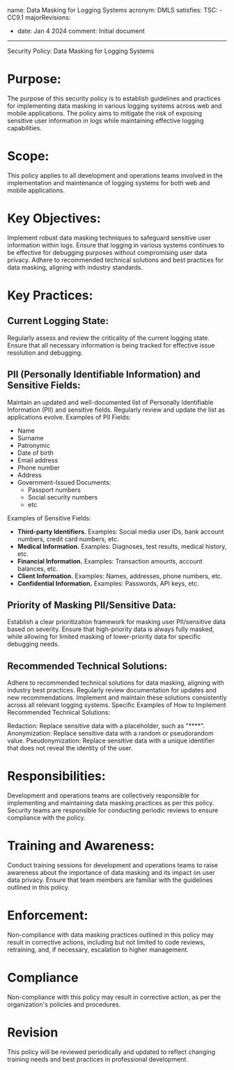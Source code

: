 name: Data Masking for Logging Systems
acronym: DMLS
satisfies:
  TSC:
    - CC9.1
majorRevisions:
  - date: Jan 4 2024
    comment: Initial document
---

Security Policy: Data Masking for Logging Systems

# Purpose:

The purpose of this security policy is to establish guidelines and practices for implementing data masking in various logging systems across web and mobile applications. The policy aims to mitigate the risk of exposing sensitive user information in logs while maintaining effective logging capabilities.

# Scope:

This policy applies to all development and operations teams involved in the implementation and maintenance of logging systems for both web and mobile applications.

# Key Objectives:

Implement robust data masking techniques to safeguard sensitive user information within logs.
Ensure that logging in various systems continues to be effective for debugging purposes without compromising user data privacy.
Adhere to recommended technical solutions and best practices for data masking, aligning with industry standards.
# Key Practices:

## Current Logging State:

Regularly assess and review the criticality of the current logging state.
Ensure that all necessary information is being tracked for effective issue resolution and debugging.

## PII (Personally Identifiable Information) and Sensitive Fields:

Maintain an updated and well-documented list of Personally Identifiable Information (PII) and sensitive fields.
Regularly review and update the list as applications evolve.
Examples of PII Fields:

- Name
- Surname
- Patronymic
- Date of birth
- Email address
- Phone number
- Address
- Government-Issued Documents:
    - Passport numbers
    - Social security numbers
    - etc

Examples of Sensitive Fields:

- **Third-party Identifiers.**
Examples: Social media user IDs, bank account numbers, credit card numbers, etc.
- **Medical Information.**
Examples: Diagnoses, test results, medical history, etc.
- **Financial Information.**
Examples: Transaction amounts, account balances, etc.
- **Client Information.**
Examples: Names, addresses, phone numbers, etc.
- **Confidential Information.**
Examples: Passwords, API keys, etc.

## Priority of Masking PII/Sensitive Data:

Establish a clear prioritization framework for masking user PII/sensitive data based on severity.
Ensure that high-priority data is always fully masked, while allowing for limited masking of lower-priority data for specific debugging needs.

## Recommended Technical Solutions:

Adhere to recommended technical solutions for data masking, aligning with industry best practices.
Regularly review documentation for updates and new recommendations.
Implement and maintain these solutions consistently across all relevant logging systems.
Specific Examples of How to Implement Recommended Technical Solutions:

Redaction: Replace sensitive data with a placeholder, such as "****".
Anonymization: Replace sensitive data with a random or pseudorandom value.
Pseudonymization: Replace sensitive data with a unique identifier that does not reveal the identity of the user.

# Responsibilities:

Development and operations teams are collectively responsible for implementing and maintaining data masking practices as per this policy.
Security teams are responsible for conducting periodic reviews to ensure compliance with the policy.

# Training and Awareness:

Conduct training sessions for development and operations teams to raise awareness about the importance of data masking and its impact on user data privacy.
Ensure that team members are familiar with the guidelines outlined in this policy.

# Enforcement:

Non-compliance with data masking practices outlined in this policy may result in corrective actions, including but not limited to code reviews, retraining, and, if necessary, escalation to higher management.

# Compliance
Non-compliance with this policy may result in corrective action, as per the organization's policies and procedures.

# Revision
This policy will be reviewed periodically and updated to reflect changing training needs and best practices in professional development.